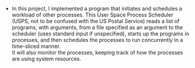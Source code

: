 - In this project, I implemented a program that initiates and schedules a workload of 
other processes.  This User Space Process Scheduler (USPS, not to be confused with the 
US Postal Service) reads a list of programs, with arguments, from a file specified as an 
argument to the scheduler (uses standard input if unspecified), starts up the programs in 
processes, and then schedules the processes to run concurrently in a time-sliced manner.  
It will also monitor the processes, keeping track of how the processes are using system 
resources.
